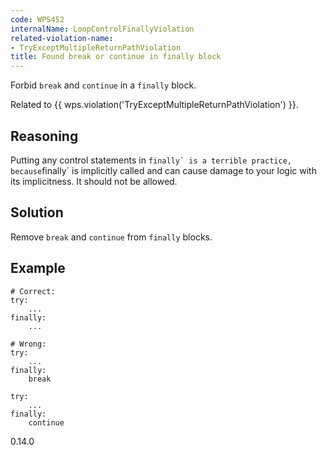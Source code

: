 ```yaml
---
code: WPS452
internalName: LoopControlFinallyViolation
related-violation-name:
- TryExceptMultipleReturnPathViolation
title: Found break or continue in finally block
---
```


Forbid `break` and `continue` in a `finally` block.

Related to {{ wps.violation('TryExceptMultipleReturnPathViolation') }}.

## Reasoning
Putting any control statements in ``finally` is a terrible practice,
because``finally\` is implicitly called and can cause damage to your
logic with its implicitness. It should not be allowed.

## Solution
Remove `break` and `continue` from `finally` blocks.

## Example

    # Correct:
    try:
        ...
    finally:
        ...
    
    # Wrong:
    try:
        ...
    finally:
        break
    
    try:
        ...
    finally:
        continue

<div class="versionadded">

0.14.0

</div>
